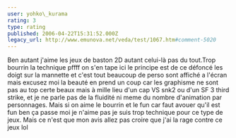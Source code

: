```yaml
---
user: yohko\_kurama
rating: 3
type: rating
published: 2006-04-22T15:31:52.000Z
legacy_url: http://www.emunova.net/veda/test/1067.htm#comment-5020
---
```

Ben autant j'aime les jeux de baston 2D autant celui-là pas du tout.Trop bourrin la technique pffff on s'en tape ici le principe est de ce défoncé les doigt sur la mannette et c'est tout beaucoup de perso sont affiché a l'écran mais excusez moi la beauté en prend un coup car les graphisme ne sont pas au top certe beaux mais à mille lieu d'un cap VS snk2 ou d'un SF 3 third strike, et je ne parle pas de la fluidité ni meme du nombre d'animation par personnages.
Mais si on aime le bourrin et le fun car faut avouer qu'il est fun ben ça passe moi je n'aime pas je suis trop technique pour ce type de jeux.
Mais ce n'est que mon avis allez pas croire que j'ai la rage contre ce jeux lol